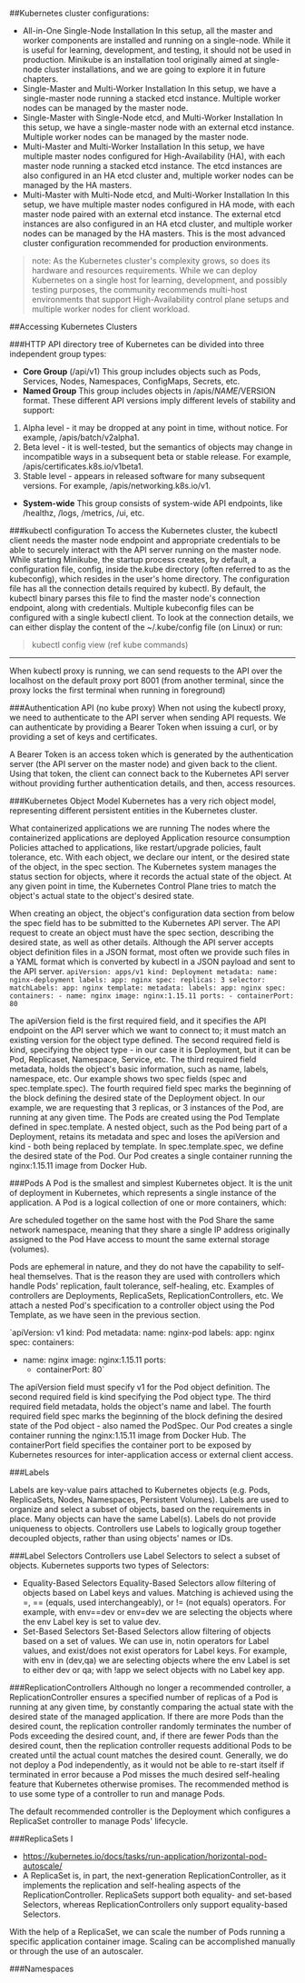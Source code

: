 ##Kubernetes cluster configurations:

- All-in-One Single-Node Installation
In this setup, all the master and worker components are installed and running on a single-node. While it is useful for learning, development, and testing, it should not be used in production. Minikube is an installation tool originally aimed at single-node cluster installations, and we are going to explore it in future chapters.
- Single-Master and Multi-Worker Installation
In this setup, we have a single-master node running a stacked etcd instance. Multiple worker nodes can be managed by the master node.
- Single-Master with Single-Node etcd, and Multi-Worker Installation
In this setup, we have a single-master node with an external etcd instance. Multiple worker nodes can be managed by the master node.
- Multi-Master and Multi-Worker Installation
In this setup, we have multiple master nodes configured for High-Availability (HA), with each master node running a stacked etcd instance. The etcd instances are also configured in an HA etcd cluster and, multiple worker nodes can be managed by the HA masters.
- Multi-Master with Multi-Node etcd, and Multi-Worker Installation
In this setup, we have multiple master nodes configured in HA mode, with each master node paired with an external etcd instance. The external etcd instances are also configured in an HA etcd cluster, and multiple worker nodes can be managed by the HA masters. This is the most advanced cluster configuration recommended for production environments.

> note: As the Kubernetes cluster's complexity grows, so does its hardware and resources requirements. While we can deploy Kubernetes on a single host for learning, development, and possibly testing purposes, the community recommends multi-host environments that support High-Availability control plane setups and multiple worker nodes for client workload.

##Accessing Kubernetes Clusters

###HTTP API directory tree of Kubernetes can be divided into three independent group types:

- **Core Group** (/api/v1)
This group includes objects such as Pods, Services, Nodes, Namespaces, ConfigMaps, Secrets, etc.
- **Named Group**
This group includes objects in /apis/$NAME/$VERSION format. These different API versions imply different levels of stability and support:
1. Alpha level - it may be dropped at any point in time, without notice. For example, /apis/batch/v2alpha1.
2. Beta level - it is well-tested, but the semantics of objects may change in incompatible ways in a subsequent beta or stable release. For example, /apis/certificates.k8s.io/v1beta1.
3. Stable level - appears in released software for many subsequent versions. For example, /apis/networking.k8s.io/v1.
 - **System-wide**
This group consists of system-wide API endpoints, like /healthz, /logs, /metrics, /ui, etc.

###kubectl configuration
To access the Kubernetes cluster, the kubectl client needs the master node endpoint and appropriate credentials to be able to securely interact with the API server running on the master node. While starting Minikube, the startup process creates, by default, a configuration file, config, inside the.kube directory (often referred to as the kubeconfig), which resides in the user's home directory. The configuration file has all the connection details required by kubectl. By default, the kubectl binary parses this file to find the master node's connection endpoint, along with credentials. Multiple kubeconfig files can be configured with a single kubectl client. To look at the connection details, we can either display the content of the ~/.kube/config file (on Linux) or run:
> kubectl config view (ref kube commands) 
---
When kubectl proxy is running, we can send requests to the API over the localhost on the default proxy port 8001 (from another terminal, since the proxy locks the first terminal when running in foreground)

###Authentication API (no kube proxy)
When not using the kubectl proxy, we need to authenticate to the API server when sending API requests. We can authenticate by providing a Bearer Token when issuing a curl, or by providing a set of keys and certificates.

A Bearer Token is an access token which is generated by the authentication server (the API server on the master node) and given back to the client. Using that token, the client can connect back to the Kubernetes API server without providing further authentication details, and then, access resources.

###Kubernetes Object Model
Kubernetes has a very rich object model, representing different persistent entities in the Kubernetes cluster.

What containerized applications we are running
The nodes where the containerized applications are deployed
Application resource consumption
Policies attached to applications, like restart/upgrade policies, fault tolerance, etc.
With each object, we declare our intent, or the desired state of the object, in the spec section. The Kubernetes system manages the status section for objects, where it records the actual state of the object. At any given point in time, the Kubernetes Control Plane tries to match the object's actual state to the object's desired state.

When creating an object, the object's configuration data section from below the spec field has to be submitted to the Kubernetes API server. The API request to create an object must have the spec section, describing the desired state, as well as other details. Although the API server accepts object definition files in a JSON format, most often we provide such files in a YAML format which is converted by kubectl in a JSON payload and sent to the API server.
  `apiVersion: apps/v1
  kind: Deployment
  metadata:
    name: nginx-deployment
    labels:
      app: nginx
  spec:
    replicas: 3
    selector:
      matchLabels:
        app: nginx
    template:
      metadata:
        labels:
          app: nginx
      spec:
        containers:
        - name: nginx
          image: nginx:1.15.11
          ports:
          - containerPort: 80`

The apiVersion field is the first required field, and it specifies the API endpoint on the API server which we want to connect to; it must match an existing version for the object type defined. The second required field is kind, specifying the object type - in our case it is Deployment, but it can be Pod, Replicaset, Namespace, Service, etc. The third required field metadata, holds the object's basic information, such as name, labels, namespace, etc. Our example shows two spec fields (spec and spec.template.spec). The fourth required field spec marks the beginning of the block defining the desired state of the Deployment object. In our example, we are requesting that 3 replicas, or 3 instances of the Pod, are running at any given time. The Pods are created using the Pod Template defined in spec.template. A nested object, such as the Pod being part of a Deployment, retains its metadata and spec and loses the apiVersion and kind - both being replaced by template. In spec.template.spec, we define the desired state of the Pod. Our Pod creates a single container running the nginx:1.15.11 image from Docker Hub.

###Pods
A Pod is the smallest and simplest Kubernetes object. It is the unit of deployment in Kubernetes, which represents a single instance of the application. A Pod is a logical collection of one or more containers, which:

Are scheduled together on the same host with the Pod
Share the same network namespace, meaning that they share a single IP address originally assigned to the Pod
Have access to mount the same external storage (volumes).

Pods are ephemeral in nature, and they do not have the capability to self-heal themselves. That is the reason they are used with controllers which handle Pods' replication, fault tolerance, self-healing, etc. Examples of controllers are Deployments, ReplicaSets, ReplicationControllers, etc. We attach a nested Pod's specification to a controller object using the Pod Template, as we have seen in the previous section.

`apiVersion: v1
kind: Pod
metadata:
  name: nginx-pod
  labels:
    app: nginx
spec:
  containers:
  - name: nginx
    image: nginx:1.15.11
    ports:
    - containerPort: 80`

The apiVersion field must specify v1 for the Pod object definition. The second required field is kind specifying the Pod object type. The third required field metadata, holds the object's name and label. The fourth required field spec marks the beginning of the block defining the desired state of the Pod object - also named the PodSpec. Our Pod creates a single container running the nginx:1.15.11 image from Docker Hub. The containerPort field specifies the container port to be exposed by Kubernetes resources for inter-application access or external client access.

###Labels

Labels are key-value pairs attached to Kubernetes objects (e.g. Pods, ReplicaSets, Nodes, Namespaces, Persistent Volumes). Labels are used to organize and select a subset of objects, based on the requirements in place. Many objects can have the same Label(s). Labels do not provide uniqueness to objects. Controllers use Labels to logically group together decoupled objects, rather than using objects' names or IDs.

###Label Selectors
Controllers use Label Selectors to select a subset of objects. Kubernetes supports two types of Selectors:

- Equality-Based Selectors
Equality-Based Selectors allow filtering of objects based on Label keys and values. Matching is achieved using the =, == (equals, used interchangeably), or != (not equals) operators. For example, with env==dev or env=dev we are selecting the objects where the env Label key is set to value dev.
- Set-Based Selectors
Set-Based Selectors allow filtering of objects based on a set of values. We can use in, notin operators for Label values, and exist/does not exist operators for Label keys. For example, with env in (dev,qa) we are selecting objects where the env Label is set to either dev or qa; with !app we select objects with no Label key app.

###ReplicationControllers
Although no longer a recommended controller, a ReplicationController ensures a specified number of replicas of a Pod is running at any given time, by constantly comparing the actual state with the desired state of the managed application. If there are more Pods than the desired count, the replication controller randomly terminates the number of Pods exceeding the desired count, and, if there are fewer Pods than the desired count, then the replication controller requests additional Pods to be created until the actual count matches the desired count. Generally, we do not deploy a Pod independently, as it would not be able to re-start itself if terminated in error because a Pod misses the much desired self-healing feature that Kubernetes otherwise promises. The recommended method is to use some type of a controller to run and manage Pods.

The default recommended controller is the Deployment which configures a ReplicaSet controller to manage Pods' lifecycle.  

###ReplicaSets I
- https://kubernetes.io/docs/tasks/run-application/horizontal-pod-autoscale/
- A ReplicaSet is, in part, the next-generation ReplicationController, as it implements the replication and self-healing aspects of the ReplicationController. ReplicaSets support both equality- and set-based Selectors, whereas ReplicationControllers only support equality-based Selectors.

With the help of a ReplicaSet, we can scale the number of Pods running a specific application container image. Scaling can be accomplished manually or through the use of an autoscaler.

###Namespaces
